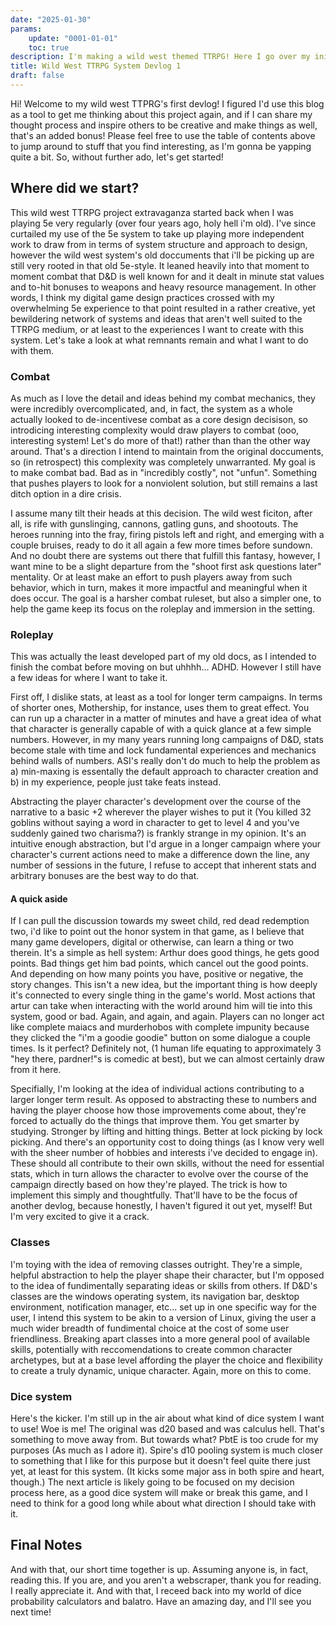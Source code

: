 ```yaml
---
date: "2025-01-30"
params:
    update: "0001-01-01"
    toc: true
description: I'm making a wild west themed TTRPG! Here I go over my initial thoughts and approach to making the thing happen.
title: Wild West TTRPG System Devlog 1
draft: false
---
```


Hi! Welcome to my wild west TTPRG's first devlog! I figured I'd use this blog as a tool to get me thinking about this project again, and if I can share my thought process and inspire others to be creative and make things as well, that's an added bonus! Please feel free to use the table of contents above to jump around to stuff that you find interesting, as I'm gonna be yapping quite a bit. So, without further ado, let's get started!

## Where did we start?

This wild west TTRPG project extravaganza started back when I was playing 5e very regularly (over four years ago, holy hell i'm old). I've since curtailed my use of the 5e system to take up playing more independent work to draw from in terms of system structure and approach to design, however the wild west system's old doccuments that i'll be picking up are still very rooted in that old 5e-style. It leaned heavily into that moment to moment combat that D&D is well known for and it dealt in minute stat values and to-hit bonuses to weapons and heavy resource management. In other words, I think my digital game design practices crossed with my overwhelming 5e experience to that point resulted in a rather creative, yet bewildering network of systems and ideas that aren't well suited to the TTRPG medium, or at least to the experiences I want to create with this system. Let's take a look at what remnants remain and what I want to do with them.

### Combat

As much as I love the detail and ideas behind my combat mechanics, they were incredibly overcomplicated, and, in fact, the system as a whole actually looked to de-incentivese combat as a core design decisison, so introdicing interesting complexity would draw players to combat (ooo, interesting system! Let's do more of that!) rather than than the other way around. That's a direction I intend to maintain from the original doccuments, so (in retrospect) this complexity was completely unwarranted. My goal is to make combat bad. Bad as in "incredibly costly", not "unfun". Something that pushes players to look for a nonviolent solution, but still remains a last ditch option in a dire crisis. 

I assume many tilt their heads at this decision. The wild west ficiton, after all, is rife with gunslinging, cannons, gatling guns, and shootouts. The heroes running into the fray, firing pistols left and right, and emerging with a couple bruises, ready to do it all again a few more times before sundown. And no doubt there are systems out there that fulfill this fantasy, however, I want mine to be a slight departure from the "shoot first ask questions later" mentality. Or at least make an effort to push players away from such behavior, which in turn, makes it more impactful and meaningful when it does occur. The goal is a harsher combat ruleset, but also a simpler one, to help the game keep its focus on the roleplay and immersion in the setting.

### Roleplay

This was actually the least developed part of my old docs, as I intended to finish the combat before moving on but uhhhh... ADHD. However I still have a few ideas for where I want to take it. 

First off, I dislike stats, at least as a tool for longer term campaigns. In terms of shorter ones, Mothership, for instance, uses them to great effect. You can run up a character in a matter of minutes and have a great idea of what that character is generally capable of with a quick glance at a few simple numbers. However, in my many years running long campaigns of D&D, stats become stale with time and lock fundamental experiences and mechanics behind walls of numbers. ASI's really don't do much to help the problem as a) min-maxing is essentally the default approach to character creation and b) in my experience, people just take feats instead. 

Abstracting the player character's development over the course of the narrative to a basic +2 wherever the player wishes to put it (You killed 32 goblins without saying a word in character to get to level 4 and you've suddenly gained two charisma?) is frankly strange in my opinion. It's an intuitive enough abstraction, but I'd argue in a longer campaign where your character's current actions need to make a difference down the line, any number of sessions in the future, I refuse to accept that inherent stats and arbitrary bonuses are the best way to do that. 

#### A quick aside

If I can pull the discussion towards my sweet child, red dead redemption two, i'd like to point out the honor system in that game, as I believe that many game developers, digital or otherwise, can learn a thing or two therein. It's a simple as hell system: Arthur does good things, he gets good points. Bad things get him bad points, which cancel out the good points. And depending on how many points you have, positive or negative, the story changes. This isn't a new idea, but the important thing is how deeply it's connected to every single thing in the game's world. Most actions that artur can take when interacting with the world around him will tie into this system, good or bad. Again, and again, and again. Players can no longer act like complete maiacs and murderhobos with complete impunity because they clicked the "i'm a goodie goodie" button on some dialogue a couple times. Is it perfect? Definitely not, (1 human life equating to approximately 3 "hey there, pardner!"s is comedic at best), but we can almost certainly draw from it here. 

Specifially, I'm looking at the idea of individual actions contributing to a larger longer term result. As opposed to abstracting these to numbers and having the player choose how those improvements come about, they're forced to actually do the things that improve them. You get smarter by studying. Stronger by lifting and hitting things. Better at lock picking by lock picking. And there's an opportunity cost to doing things (as I know very well with the sheer number of hobbies and interests i've decided to engage in). These should all contribute to their own skills, without the need for essential stats, which in turn allows the character to evolve over the course of the campaign directly based on how they're played. The trick is how to implement this simply and thoughtfully. That'll have to be the focus of another devlog, because honestly, I haven't figured it out yet, myself! But I'm very excited to give it a crack.

### Classes

I'm toying with the idea of removing classes outright. They're a simple, helpful abstraction to help the player shape their character, but I'm opposed to the idea of fundimentally separating ideas or skills from others. If D&D's classes are the windows operating system, its navigation bar, desktop environment, notification manager, etc... set up in one specific way for the user, I intend this system to be akin to a version of Linux, giving the user a much wider breadth of fundimental choice at the cost of some user friendliness. Breaking apart classes into a more general pool of available skills, potentially with reccomendations to create common character archetypes, but at a base level affording the player the choice and flexibility to create a truly dynamic, unique character. Again, more on this to come. 

### Dice system

Here's the kicker. I'm still up in the air about what kind of dice system I want to use! Woe is me! The original was d20 based and was calculus hell. That's something to move away from. But towards what? PbtE is too crude for my purposes (As much as I adore it). Spire's d10 pooling system is much closer to something that I like for this purpose but it doesn't feel quite there just yet, at least for this system. (It kicks some major ass in both spire and heart, though.) The next article is likely going to be focused on my decision process here, as a good dice system will make or break this game, and I need to think for a good long while about what direction I should take with it. 

## Final Notes

And with that, our short time together is up. Assuming anyone is, in fact, reading this. If you are, and you aren't a webscraper, thank you for reading. I really appreciate it. And with that, I receed back into my world of dice probability calculators and balatro. Have an amazing day, and I'll see you next time!
